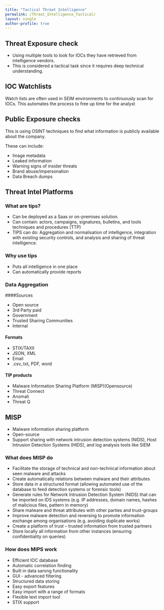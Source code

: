 ```yaml
---
title: "Tactical Threat Intelligence"
permalink: /Threat_Intelligence_Tactical/
layout: single
author-profile: true
---
```


## Threat Exposure check
- Using multiple tools to look for IOCs they have retrieved from intelligence vendors.
- This is considered a tactical task since it requires deep technical understanding.

## IOC Watchlists
Watch lists are often used in SEIM environments to continuously scan for IOCs. This automates the process to free up time for the analyst

## Public Exposure checks
This is using OSINT techniques to find what information is publicly available about the company.

These can include:
- Image metadata
- Leaked information
- Warning signs of insider threats
- Brand abuse/impersonation
- Data Breach dumps

## Threat Intel Platforms
### What are tips?
- Can be deployed as a Saas or on-premises solution.
- Can contain: actors, campaigns, signatures, bulletins, and tools techniques and procedures (TTP)
- TIPS can do: Aggregation and normalisation  of intelligence, integration with existing security controls, and analysis and sharing of threat intelligence.

### Why use tips
- Puts all intelligence in one place
- Can automatically provide reports

### Data Aggregation
####Sources
- Open source
- 3rd Party paid
- Government
- Trusted Sharing Communities
- Internal

#### Formats
- STIX/TAXII
- JSON, XML
- Email
- .csv,.txt, PDF, word

#### TIP products
- Malware Information Sharing Platform (MISP)(Opensource)
- Threat Connect
- Anomali
- Threat Q

## MISP
- Malware information sharing platform
- Open-source
- Support sharing with network intrusion detection systems (NIDS), Host Intrusion Detection Systems (HIDS), and log analysis tools like SIEM

### What does MISP do
- Facilitate the storage of technical and non-technical information about seen malware and attacks
- Create automatically relations between malware and their attributes
- Store data in a structured format (allowing automated use of the database to feed detection systems or forensic tools)
- Generate rules for Network Intrusion Detection System (NIDS) that can be imported on IDS systems (e.g. IP addresses, domain names, hashes of malicious files, pattern in memory)
- Share malware and threat attributes with other parties and trust-groups
- Improve malware detection and reversing to promote information exchange among organisations (e.g. avoiding duplicate works)
- Create a platform of trust – trusted information from trusted partners
- Store locally all information from other instances (ensuring confidentiality on queries)

### How does MIPS work
- Efficient IOC database
- Automatic correlation finding
- Built in data sarong functionality
- GUI - advanced filtering
- Structured data storing
- Easy export features
- Easy import with a range of formats
- Flexible text import tool
- STIX support
